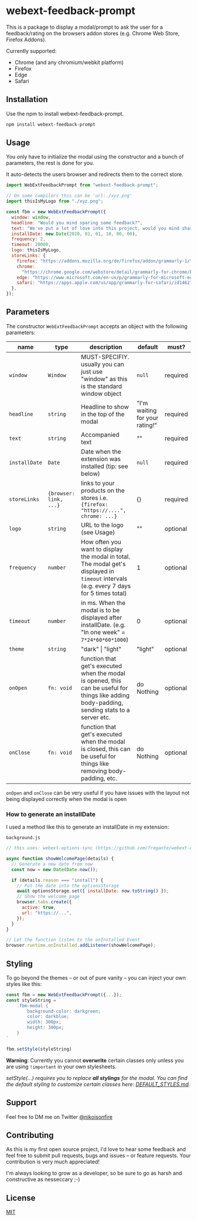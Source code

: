 # webext-feedback-prompt

This is a package to display a modal/prompt to ask the user for a feedback/rating on the browsers addon stores (e.g. Chrome Web Store, Firefox Addons).

Currently supported:

- Chrome (and any chromium/webkit platform)
- Firefox
- Edge
- Safari

## Installation

Use the npm to install webext-feedback-prompt.

```bash
npm install webext-feedback-prompt
```

## Usage

You only have to initialize the modal using the constructor and a bunch of parameters, the rest is done for you.

It auto-detects the users browser and redirects them to the correct store.

```javascript
import WebExtFeedbackPrompt from "webext-feedback-prompt";

// On some compilers this can be 'url:./xyz.png'
import thisIsMyLogo from "./xyz.png";

const fbm = new WebExtFeedbackPrompt({
  window: window,
  headline: "Would you mind sparing some feedback?",
  text: "We've put a lot of love into this project, would you mind sharing your thoughts and maybe a feedback on it?",
  installDate: new Date(2020, 01, 01, 10, 00, 00),
  frequency: 2,
  timeout: 20000,
  logo: thisIsMyLogo,
  storeLinks: {
    firefox: "https://addons.mozilla.org/de/firefox/addon/grammarly-1/",
    chrome:
      "https://chrome.google.com/webstore/detail/grammarly-for-chrome/kbfnbcaeplbcioakkpcpgfkobkghlhen",
    edge: "https://www.microsoft.com/en-us/p/grammarly-for-microsoft-edge/9p59wxtbhzzm?activetab=pivot:overviewtab",
    safari: "https://apps.apple.com/us/app/grammarly-for-safari/id1462114288",
  },
});
```

## Parameters

The constructor `WebExtFeedbackPrompt` accepts an object with the following parameters:

| name          | type                   | description                                                                                                                                   | default                        | must?    |
| ------------- | ---------------------- | --------------------------------------------------------------------------------------------------------------------------------------------- | ------------------------------ | -------- |
| `window`      | `Window`               | MUST-SPECIFIY. usually you can just use "window" as this is the standard window object                                                        | `null`                         | required |
| `headline`    | `string`               | Headline to show in the top of the modal                                                                                                      | "I'm waiting for your rating!" | required |
| `text`        | `string`               | Accompanied text                                                                                                                              | ""                             | required |
| `installDate` | `Date`                 | Date when the extension was installed (tip: see below)                                                                                        | `null`                         | required |
| `storeLinks`  | `{browser: link, ...}` | links to your products on the stores i.e. `{firefox: "https://....", chrome: ...}`                                                            | {}                             | required |
| `logo`        | `string`               | URL to the logo (see Usage)                                                                                                                   | ""                             | optional |
| `frequency`   | `number`               | How often you want to display the modal in total. The modal get's displayed in `timeout` intervals (e.g. every 7 days for 5 times total)      | 1                              | optional |
| `timeout`     | `number`               | in ms. When the modal is to be displayed after installDate. (e.g. "In one week" = `7*24*60*60*1000`)                                          | 0                              | optional |
| `theme`       | `string`               | "dark" \| "light"                                                                                                                             | "light"                        | optional |
| `onOpen`      | `fn: void`             | function that get's executed when the modal is opened, this can be useful for things like adding body-padding, sending stats to a server etc. | do Nothing                     | optional |
| `onClose`     | `fn: void`             | function that get's executed when the modal is closed, this can be useful for things like removing body-padding, etc.                         | do Nothing                     | optional |

`onOpen` and `onClose` can be very useful if you have issues with the layout not being displayed correctly when the modal is open

### How to generate an installDate

I used a method like this to generate an installDate in my extension:

`background.js`

```javascript
// this uses: webext-options-sync (https://github.com/fregante/webext-options-sync)

async function showWelcomePage(details) {
  // Generate a new date from now
  const now = new Date(Date.now());

  if (details.reason === "install") {
    // Put the date into the optionsStorage
    await optionsStorage.set({ installDate: now.toString() });
    // Show the welcome page
    browser.tabs.create({
      active: true,
      url: "https://...",
    });
  }
}

// Let the function listen to the onInstalled Event
browser.runtime.onInstalled.addListener(showWelcomePage);
```

## Styling

To go beyond the themes – or out of pure vanity – you can inject your own styles like this:

```javascript
const fbm = new WebExtFeedbackPrompt({...});
const styleString = `
    .fbm-modal {
        background-color: darkgreen;
        color: darkblue;
        width: 300px;
        height: 300px;
    }
`

fbm.setStyle(styleString)
```

**Warning**: Currently you cannot **overwrite** certain classes only unless you are using `!important` in your own stylesheets.

_setStyle(...) requires you to replace **all stylings** for the modal. You can find the default styling to customize certain classes here: [DEFAULT_STYLES.md](/DEFAULT_STYLES.md)._

## Support

Feel free to DM me on Twitter [@nikoisonfire](https://twitter.com/nikoisonfire)

## Contributing

As this is my first open source project, I'd love to hear some feedback and feel free to submit pull requests, bugs and issues – or feature requests. Your contribution is very much appreciated!

I'm always looking to grow as a developer, so be sure to go as harsh and constructive as nesseccary ;-)

## License

[MIT](https://choosealicense.com/licenses/mit/)
